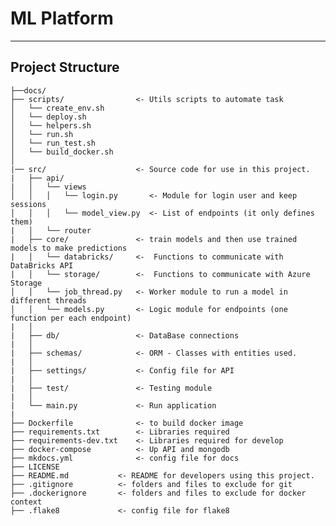 # ML Platform
*********************

## Project Structure

    ├──docs/
    ├── scripts/                <- Utils scripts to automate task
    │   └── create_env.sh
    │   └── deploy.sh
    │   └── helpers.sh
    │   └── run.sh
    │   └── run_test.sh
    │   └── build_docker.sh
    │
    |── src/                    <- Source code for use in this project.
    |   ├── api/                
    |   │   └── views
    │   │   │   └── login.py       <- Module for login user and keep sessions
    │   │   │   └── model_view.py  <- List of endpoints (it only defines them)
    |   │   └── router
    |   ├── core/               <- train models and then use trained models to make predictions
    |   │   └── databricks/     <-  Functions to communicate with DataBricks API
    |   │   └── storage/        <-  Functions to communicate with Azure Storage
    │   │   └── job_thread.py   <- Worker module to run a model in different threads
    │   │   └── models.py       <- Logic module for endpoints (one function per each endpoint)
    |   │
    |   ├── db/                 <- DataBase connections
    |   │
    |   ├── schemas/            <- ORM - Classes with entities used.
    |   │
    |   ├── settings/           <- Config file for API
    |   │
    |   ├── test/               <- Testing module
    |   │
    |   └── main.py             <- Run application
    |
    ├── Dockerfile              <- to build docker image
    ├── requirements.txt        <- Libraries required
    ├── requirements-dev.txt    <- Libraries required for develop
    ├── docker-compose          <- Up API and mongodb
    ├── mkdocs.yml              <- config file for docs 
    ├── LICENSE
    ├── README.md           <- README for developers using this project.
    ├── .gitignore          <- folders and files to exclude for git
    ├── .dockerignore       <- folders and files to exclude for docker context
    ├── .flake8             <- config file for flake8